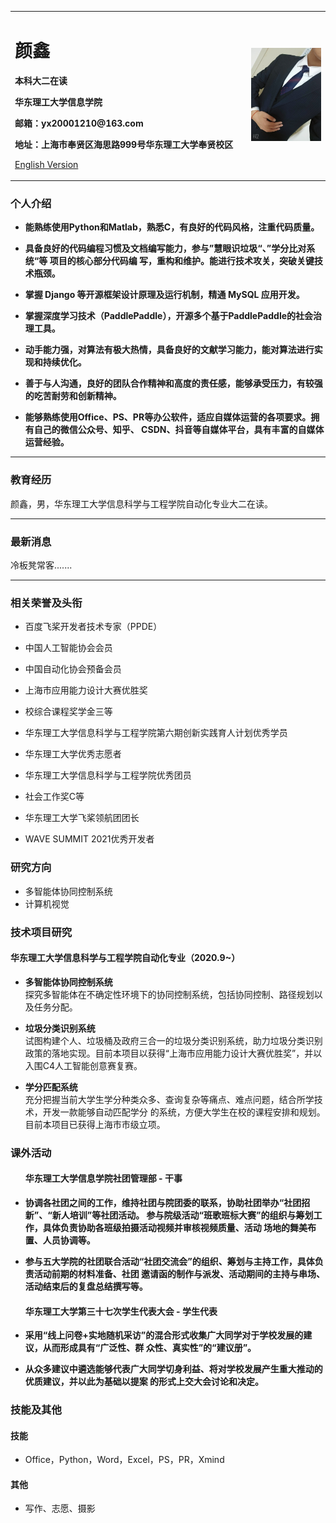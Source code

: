 
<table border="0">
  <tbody><tr>
    <td width="75%">
      <h1>颜鑫</h1>
      <p><b>本科大二在读</b></p>
      <p><b>华东理工大学信息学院</b></p>
      <p><b>邮箱：yx20001210@163.com</b></p>
      <p><b>地址：上海市奉贤区海思路999号华东理工大学奉贤校区</b></p>
      <p><a href="/index-en.html">English Version</a></p>
    </td>
    <td width="25%">
      <img src="/zhengjianzhao.jpg" width="100%">
    </td>
  </tr>
</tbody></table>


<h3>个人介绍</h3>
<ul>
<li><strong>能熟练使用Python和Matlab，熟悉C，有良好的代码风格，注重代码质量。</strong>
  </li></ul>
  <ul>
<li><strong>具备良好的代码编程习惯及文档编写能力，参与”慧眼识垃圾“、”学分比对系统“等 项目的核心部分代码编 写，重构和维护。能进行技术攻关，突破关键技术瓶颈。</strong>
  </li></ul>
  <ul>
<li><strong>掌握 Django 等开源框架设计原理及运行机制，精通 MySQL 应用开发。</strong>
  </li></ul>
  <ul>
<li><strong>掌握深度学习技术（PaddlePaddle），开源多个基于PaddlePaddle的社会治理工具。</strong>
  </li></ul>
  <ul>
<li><strong>动手能力强，对算法有极大热情，具备良好的文献学习能力，能对算法进行实现和持续优化。</strong>
  </li></ul>
  <ul>
<li><strong>善于与人沟通，良好的团队合作精神和高度的责任感，能够承受压力，有较强的吃苦耐劳和创新精神。</strong>
  </li></ul>
  <ul>
<li><strong>能够熟练使用Office、PS、PR等办公软件，适应自媒体运营的各项要求。拥有自己的微信公众号、知乎、 CSDN、抖音等自媒体平台，具有丰富的自媒体运营经验。</strong>
  </li></ul>

<hr>
<h3>教育经历</h3>
<p>颜鑫，男，华东理工大学信息科学与工程学院自动化专业大二在读。

</p>
<hr>
<h3>最新消息</h3>
<p>冷板凳常客.......

 <hr>
 <h3>相关荣誉及头衔</h3>
 <p>
  <ul>
  <li>百度飞桨开发者技术专家（PPDE）</li>
   </ul>  
  <ul>  
  <li>中国人工智能协会会员</li>
  </ul>
    <ul>
  <li>中国自动化协会预备会员</li>
       </ul>
      <ul>
  <li>上海市应用能力设计大赛优胜奖</li>
         </ul>
        <ul>
  <li>校综合课程奖学金三等</li>
           </ul>
          <ul>
  <li>华东理工大学信息科学与工程学院第六期创新实践育人计划优秀学员</li>
             </ul>
            <ul>
  <li>华东理工大学优秀志愿者</li>
               </ul>
              <ul>
  <li>华东理工大学信息科学与工程学院优秀团员</li>
                 </ul>
                <ul>
  <li>社会工作奖C等</li>
                   </ul>
                  <ul>
  <li>华东理工大学飞桨领航团团长</li>
                     </ul>
                    <ul>
  <li>WAVE SUMMIT 2021优秀开发者</li>
   </ul>
 </p>
  
</p>
<h3>研究方向</h3>
<ul>
<li>多智能体协同控制系统</li>
<li>计算机视觉</li>
</ul>
    
 </p>
<h3>技术项目研究</h3>
<h4>华东理工大学信息科学与工程学院自动化专业（2020.9~）</h4>
<ul>
<li><strong>多智能体协同控制系统</strong>
  <br>探究多智能体在不确定性环境下的协同控制系统，包括协同控制、路径规划以及任务分配。
  </li>
  </ul>
  <ul>
<li><strong>垃圾分类识别系统</strong>
  <br>试图构建个人、垃圾桶及政府三合一的垃圾分类识别系统，助力垃圾分类识别政策的落地实现。目前本项目以获得“上海市应用能力设计大赛优胜奖”，并以入围C4人工智能创意赛复赛。</li>
</ul>
<ul>
<li><strong>学分匹配系统</strong>
  <br>充分把握当前大学生学分种类众多、查询复杂等痛点、难点问题，结合所学技术，开发一款能够自动匹配学分 的系统，方便大学生在校的课程安排和规划。目前本项目已获得上海市市级立项。</li></ul>
  
</p>

<h3>课外活动</h3>

<ul>
 <h4>华东理工大学信息学院社团管理部 - 干事</h4>
<li><strong>协调各社团之间的工作，维持社团与院团委的联系，协助社团举办“社团招新”、“新人培训”等社团活动。 参与院级活动“班歌班标大赛”的组织与筹划工作，具体负责协助各班级拍摄活动视频并审核视频质量、活动 场地的舞美布置、人员协调等。</strong>
  </li>
  </ul>
  
  <ul>
 <li><strong> 参与五大学院的社团联合活动“社团交流会”的组织、筹划与主持工作，具体负责活动前期的材料准备、社团 邀请函的制作与派发、活动期间的主持与串场、活动结束后的复盘总结撰写等。</strong>
  </li>
  </ul>
  
  <ul>
 <h4> 华东理工大学第三十七次学生代表大会 - 学生代表</h4>
    
<li><strong>采用“线上问卷+实地随机采访”的混合形式收集广大同学对于学校发展的建议，从而形成具有“广泛性、群 众性、真实性”的“建议册”。</strong>
 </li></ul>
    
<ul>
<li><strong>从众多建议中遴选能够代表广大同学切身利益、将对学校发展产生重大推动的优质建议，并以此为基础以提案 的形式上交大会讨论和决定。</strong>
 </li>
</ul>

    
</p>

<h3>技能及其他</h3>
<h4>技能</h4>
<ul>
<li>Office，Python，Word，Excel，PS，PR，Xmind</li>
</ul>
<h4>其他</h4>
<ul>
<li>写作、志愿、摄影</li>
</ul>
